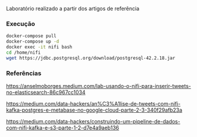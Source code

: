 Laboratório realizado a partir dos artigos de referência

### Execução
```sh
docker-compose pull
docker-compose up -d
docker exec -it nifi bash
cd /home/nifi
wget https://jdbc.postgresql.org/download/postgresql-42.2.18.jar
```

### Referências

https://anselmoborges.medium.com/lab-usando-o-nifi-para-inserir-tweets-no-elasticsearch-86c967cc1034

https://medium.com/data-hackers/an%C3%A1lise-de-tweets-com-nifi-kafka-postgres-e-metabase-no-google-cloud-parte-2-3-340f29afb23a

https://medium.com/data-hackers/construindo-um-pipeline-de-dados-com-nifi-kafka-e-s3-parte-1-2-d7e4a9aeb136

